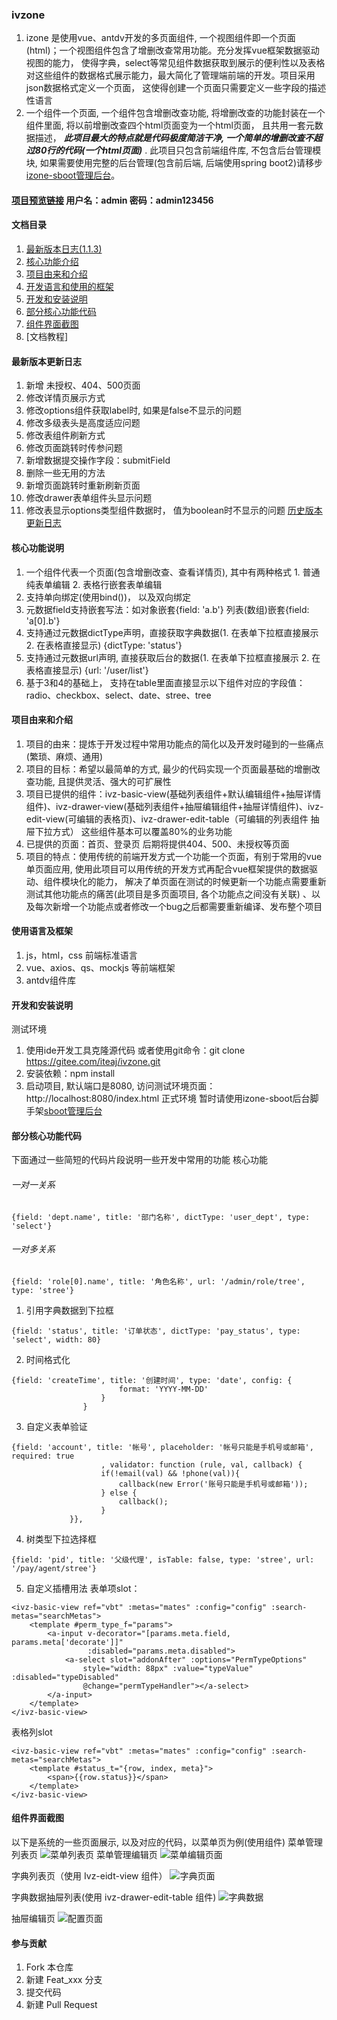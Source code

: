 ### ivzone
1. izone 是使用vue、antdv开发的多页面组件, 一个视图组件即一个页面(html)；一个视图组件包含了增删改查常用功能。充分发挥vue框架数据驱动视图的能力， 使得字典，select等常见组件数据获取到展示的便利性以及表格对这些组件的数据格式展示能力，最大简化了管理端前端的开发。项目采用json数据格式定义一个页面， 这使得创建一个页面只需要定义一些字段的描述性语言
2. 一个组件一个页面, 一个组件包含增删改查功能, 将增删改查的功能封装在一个组件里面, 将以前增删改查四个html页面变为一个html页面， 且共用一套元数据描述， **_此项目最大的特点就是代码极度简洁干净, 一个简单的增删改查不超过80行的代码(一个html页面)_** . 此项目只包含前端组件库, 不包含后台管理模块, 如果需要使用完整的后台管理(包含前后端, 后端使用spring boot2)请移步[izone-sboot管理后台](https://gitee.com/iteaj/izone-sboot)。
#### [项目预览链接](http://izone.iteaj.com/) 用户名：admin 密码：admin123456
#### 文档目录
1. [最新版本日志(1.1.3)](#最新版本更新日志)
2. [核心功能介绍](#核心功能说明)
3. [项目由来和介绍](#项目由来和介绍)
4. [开发语言和使用的框架](#使用语言及框架)
5. [开发和安装说明](#开发和安装说明)
6. [部分核心功能代码](#部分核心功能代码)
7. [组件界面截图](#组件界面截图)
8. [文档教程]
#### 最新版本更新日志
1. 新增 未授权、404、500页面
2. 修改详情页展示方式
3. 修改options组件获取label时, 如果是false不显示的问题
4. 修改多级表头是高度适应问题
5. 修改表组件刷新方式
6. 修改页面跳转时传参问题
7. 新增数据提交操作字段：submitField
8. 删除一些无用的方法
9. 新增页面跳转时重新刷新页面
10. 修改drawer表单组件头显示问题
11. 修改表显示options类型组件数据时， 值为boolean时不显示的问题
[历史版本更新日志](https://gitee.com/iteaj/ivzone/wikis/%E7%89%88%E6%9C%AC%E6%9B%B4%E6%96%B0%E6%97%A5%E5%BF%97?sort_id=2131566)
#### 核心功能说明
1. 一个组件代表一个页面(包含增删改查、查看详情页), 其中有两种格式 1. 普通纯表单编辑 2. 表格行嵌套表单编辑
2. 支持单向绑定(使用bind())， 以及双向绑定
2. 元数据field支持嵌套写法：如对象嵌套{field: 'a.b'} 列表(数组)嵌套{field: 'a[0].b'}
3. 支持通过元数据dictType声明，直接获取字典数据(1. 在表单下拉框直接展示 2. 在表格直接显示) {dictType: 'status'}
4. 支持通过元数据url声明, 直接获取后台的数据(1. 在表单下拉框直接展示 2. 在表格直接显示) {url: '/user/list'}
5. 基于3和4的基础上， 支持在table里面直接显示以下组件对应的字段值：radio、checkbox、select、date、stree、tree

#### 项目由来和介绍
1. 项目的由来：提炼于开发过程中常用功能点的简化以及开发时碰到的一些痛点(繁琐、麻烦、通用)
2. 项目的目标：希望以最简单的方式, 最少的代码实现一个页面最基础的增删改查功能, 且提供灵活、强大的可扩展性
3. 项目已提供的组件：ivz-basic-view(基础列表组件+默认编辑组件+抽屉详情组件)、ivz-drawer-view(基础列表组件+抽屉编辑组件+抽屉详情组件)、ivz-edit-view(可编辑的表格页)、ivz-drawer-edit-table（可编辑的列表组件 抽屉下拉方式） 这些组件基本可以覆盖80%的业务功能
4. 已提供的页面：首页、登录页 后期将提供404、500、未授权等页面
5. 项目的特点：使用传统的前端开发方式一个功能一个页面，有别于常用的vue单页面应用, 使用此项目可以用传统的开发方式再配合vue框架提供的数据驱动、组件模块化的能力， 解决了单页面在测试的时候更新一个功能点需要重新测试其他功能点的痛苦(此项目是多页面项目, 各个功能点之间没有关联) 、以及每次新增一个功能点或者修改一个bug之后都需要重新编译、发布整个项目

#### 使用语言及框架
1. js，html，css 前端标准语言
2. vue、axios、qs、mockjs 等前端框架
3. antdv组件库

#### 开发和安装说明
测试环境
1. 使用ide开发工具克隆源代码 或者使用git命令：git clone https://gitee.com/iteaj/ivzone.git
2. 安装依赖：npm install
3. 启动项目, 默认端口是8080, 访问测试环境页面：http://localhost:8080/index.html
正式环境 暂时请使用izone-sboot后台脚手架[sboot管理后台](https://gitee.com/iteaj/izone-sboot)

#### 部分核心功能代码
下面通过一些简短的代码片段说明一些开发中常用的功能
核心功能
###### 一对一关系
```
{field: 'dept.name', title: '部门名称', dictType: 'user_dept', type: 'select'}
```
###### 一对多关系
```
{field: 'role[0].name', title: '角色名称', url: '/admin/role/tree', type: 'stree'}
```

1. 引用字典数据到下拉框

```
{field: 'status', title: '订单状态', dictType: 'pay_status', type: 'select', width: 80}
```
2. 时间格式化

```
{field: 'createTime', title: '创建时间', type: 'date', config: {
                        format: 'YYYY-MM-DD'
                    }
                }
```
3. 自定义表单验证

```
{field: 'account', title: '帐号', placeholder: '帐号只能是手机号或邮箱', required: true
                    , validator: function (rule, val, callback) {
                    if(!email(val) && !phone(val)){
                        callback(new Error('账号只能是手机号或邮箱'));
                    } else {
                        callback();
                    }
             }},
```
4. 树类型下拉选择框

```
{field: 'pid', title: '父级代理', isTable: false, type: 'stree', url: '/pay/agent/stree'}
```
5. 自定义插槽用法
表单项slot：

```
<ivz-basic-view ref="vbt" :metas="mates" :config="config" :search-metas="searchMetas">
    <template #perm_type_f="params">
        <a-input v-decorator="[params.meta.field, params.meta['decorate']]"
                 :disabled="params.meta.disabled">
            <a-select slot="addonAfter" :options="PermTypeOptions"
                style="width: 88px" :value="typeValue" :disabled="typeDisabled"
                @change="permTypeHandler"></a-select>
        </a-input>
    </template>
</ivz-basic-view>
```
表格列slot
```
<ivz-basic-view ref="vbt" :metas="mates" :config="config" :search-metas="searchMetas">
    <template #status_t="{row, index, meta}">
        <span>{{row.status}}</span>
    </template>
</ivz-basic-view>
```


#### 组件界面截图
以下是系统的一些页面展示, 以及对应的代码，以菜单页为例(使用<ivz-basic-view>组件)
菜单管理列表页
![菜单列表页](https://images.gitee.com/uploads/images/2020/0414/191721_edecbc42_1230742.jpeg "1586862411(1).jpg")
菜单管理编辑页
![菜单编辑页面](https://images.gitee.com/uploads/images/2020/0414/191936_2f45126b_1230742.jpeg "编辑菜单页面.jpg")

字典列表页（使用 Ivz-eidt-view 组件）
![字典页面](https://images.gitee.com/uploads/images/2020/0414/193119_e978ad4a_1230742.jpeg "字典列表.jpg")

字典数据抽屉列表(使用 ivz-drawer-edit-table 组件)
![字典数据](https://images.gitee.com/uploads/images/2020/0414/193229_f189b924_1230742.jpeg "字典数据.jpg")

抽屉编辑页
![配置页面](https://images.gitee.com/uploads/images/2020/0414/202611_6cdee6fb_1230742.jpeg "配置页面.jpg")

#### 参与贡献

1.  Fork 本仓库
2.  新建 Feat_xxx 分支
3.  提交代码
4.  新建 Pull Request
